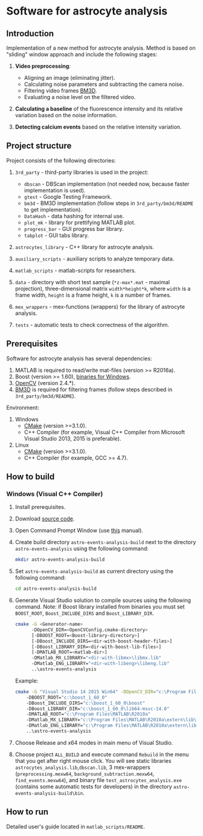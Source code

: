 # Software for astrocyte analysis

## Introduction

Implementation of a new method for astrocyte analysis. Method is based
on "sliding" window approach and include the following stages:

  1. **Video preprocessing**:
     - Aligning an image (eliminating jitter).
     - Calculating noise parameters and subtracting the camera noise.
     - Filtering video frames [BM3D][bm3d].
     - Evaluating a noise level on the filtered video.

  2. **Calculating a baseline** of the fluorescence intensity and its relative variation based on the noise information.
  3. **Detecting calcium events** based on the relative intensity variation.
  
## Project structure

Project consists of the following directories:

  1. `3rd_party` - third-party libraries is used in the project:
     
     - `dbscan` - DBScan implementation (not needed now, because faster implementation is used).
     - `gtest` - Google Testing Framework.
     - `bm3d` - BM3D implementation (follow steps in `3rd_party/bm3d/README` to get implementation).
     - `DataHash` - data hashing for internal use.
     - `plot_mk` - library for prettifying MATLAB plot.
     - `progress_bar` - GUI progress bar library.
     - `tabplot` - GUI tabs library.
     
  1. `astrocytes_library` - C++ library for astrocyte analysis.
  1. `auxiliary_scripts` - auxiliary scripts to analyze temporary data.
  1. `matlab_scripts` - matlab-scripts for researchers.
  1. `data` - directory with short test sample (`*z-max*.mat` - maximal projection),
     three-dimensional matrix `width*height*k`, where `width` is a frame width, `height`
     is a frame height, `k` is a number of frames.
  1. `mex_wrappers` - mex-functions (wrappers) for the library
     of astrocyte analysis.
  1. `tests` - automatic tests to check correctness of the algorithm.
   
## Prerequisites

Software for astrocyte analysis has several dependencies:

  1. MATLAB is required to read/write mat-files (version >= R2016a).
  1. Boost (version >= 1.60), 
     [binaries for Windows][boost-win-bin].
  1. [OpenCV][opencv] (version 2.4.*).
  1. [BM3D][bm3d-archive] is required for filtering frames (follow steps described 
     in `3rd_party/bm3d/README`).

Environment:

  1. Windows
     - [CMake][cmake] (version >=3.1.0).
     - C++ Compiler (for example, Visual C++ Compiler from Microsoft Visual Studio 2013,
       2015 is preferable).
  1. Linux
     - [CMake][cmake] (version >=3.1.0).
     - C++ Compiler (for example, GCC >= 4.7).

## How to build

### Windows (Visual C++ Compiler)

  1. Install prerequisites.
  1. Download [source code][astro-repo].
  1. Open Command Prompt Window (use [this][cmd] manual).
  1. Create build directory `astro-events-analysis-build` next 
     to the directory `astro-events-analysis` using the following
     command:
  
     ```bash
     mkdir astro-events-analysis-build
     ```
  
  1. Set `astro-events-analysis-build` as current directory using the following
     command:
  
     ```bash
     cd astro-events-analysis-build
     ```
  
  1. Generate Visual Studio solution to compile sources using the following
     command. Note: if Boost library installed from binaries you must
     set `BOOST_ROOT`, `Boost_INCLUDE_DIRS` and `Boost_LIBRARY_DIR`.
  
     ```bash
     cmake -G <Generator-name>
           -DOpenCV_DIR=<OpenCVConfig.cmake-directory>
           [-DBOOST_ROOT=<Boost-library-directory>]
           [-DBoost_INCLUDE_DIRS=<dir-with-boost-header-files>]
           [-DBoost_LIBRARY_DIR=<dir-with-boost-lib-files>]
           [-DMATLAB_ROOT=<matlab-dir>]
           -DMatlab_MX_LIBRARY="<dir-with-libmx>\libmx.lib"
           -DMatlab_ENG_LIBRARY="<dir-with-libeng>\libeng.lib"
           ..\astro-events-analysis
     ```
  
     Example:
     ```bash
     cmake -G "Visual Studio 14 2015 Win64" -DOpenCV_DIR="c:\Program Files\opencv2411\vs2015" 
         -DBOOST_ROOT="c:\boost_1_60_0" 
         -DBoost_INCLUDE_DIRS="c:\boost_1_60_0\boost" 
         -DBoost_LIBRARY_DIR="c:\boost_1_60_0\lib64-msvc-14.0" 
         -DMATLAB_ROOT="c:\Program Files\MATLAB\R2010a"
         -DMatlab_MX_LIBRARY="c:\Program Files\MATLAB\R2010a\extern\lib\win64\microsoft\libmx.lib" 
         -DMatlab_ENG_LIBRARY="c:\Program Files\MATLAB\R2010a\extern\lib\win64\microsoft\libeng.lib" 
         ..\astro-events-analysis
     ```
  
  1. Choose Release and x64 modes in main menu of Visual Studio.
  
  1. Choose project `ALL_BUILD` and execute command `Rebuild` in the menu that you get
     after right mouse click. You will see static libraries `astrocytes_analysis.lib`,`dbscan.lib`,
     3 mex-wrappers (`preprocessing.mexw64`, `background_subtraction.mexw64`, `find_events.mexw64`),
     and binary file `test_astrocytes_analysis.exe` (contains some automatic tests for developers)
     in the directory `astro-events-analysis-build\bin`.

## How to run

Detailed user's guide located in `matlab_scripts/README`.

<!-- LINKS -->

[backgroundsubtractormog2]: http://docs.opencv.org/2.4.12/modules/video/doc/motion_analysis_and_object_tracking.html#backgroundsubtractormog2
[bm3d]: http://www.cs.tut.fi/~foi/GCF-BM3D
[bm3d-archive]: http://www.cs.tut.fi/~foi/GCF-BM3D/BM3D.zip
[opencv]: http://opencv.org
[cmd]: http://windows.microsoft.com/en-us/windows-vista/open-a-command-prompt-window
[astro-repo]: https://github.com/UNN-VMK-Software/astro-events-analysis
[boost-win-bin]: https://sourceforge.net/projects/boost/files/boost-binaries
[cmake]: https://cmake.org/download